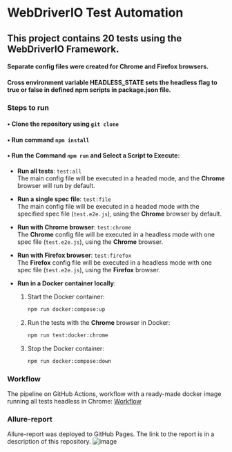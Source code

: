 # WebDriverIO Test Automation
## This project contains 20 tests using the WebDriverIO Framework.
#### Separate config files were created for Chrome and Firefox browsers.
#### Cross environment variable HEADLESS_STATE sets the headless flag to true or false in defined npm scripts in package.json file.
### Steps to run
#### • Clone the repository using `git clone`
#### • Run command `npm install`
#### • Run the Command `npm run` and Select a Script to Execute:
- **Run all tests**: `test:all`  
  The main config file will be executed in a headed mode, and the **Chrome** browser will run by default.

- **Run a single spec file**: `test:file`  
  The main config file will be executed in a headed mode with the specified spec file (`test.e2e.js`), using the **Chrome** browser by default.

- **Run with Chrome browser**: `test:chrome`  
  The **Chrome** config file will be executed in a headless mode with one spec file (`test.e2e.js`), using the **Chrome** browser.

- **Run with Firefox browser**: `test:firefox`  
  The **Firefox** config file will be executed in a headless mode with one spec file (`test.e2e.js`), using the **Firefox** browser.

- **Run in a Docker container locally**:
  1. Start the Docker container:

     ```bash
     npm run docker:compose:up
     ```

  2. Run the tests with the **Chrome** browser in Docker:

     ```bash
     npm run test:docker:chrome
     ```

  3. Stop the Docker container:

     ```bash
     npm run docker:compose:down
     ```
### Workflow
The pipeline on GitHub Actions, workflow with a ready-made docker image running all tests headless in Chrome: [Workflow](https://github.com/SemeikinaKateryna/task3-webdriverio-telnyx/blob/main/.github/workflows/run-webdriverio-tests-with-allure-report.yml)
### Allure-report
Allure-report was deployed to GitHub Pages. The link to the report is in a description of this repository.
![image](https://github.com/user-attachments/assets/bc7b7d73-6a8b-4178-bafb-e64415fecfb2)
